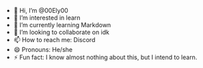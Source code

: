 - 👋 Hi, I’m @00Ely00
- 👀 I’m interested in learn
- 🌱 I’m currently learning Markdown
- 💞️ I’m looking to collaborate on idk
- 📫 How to reach me: Discord
- 😄 Pronouns: He/she
- ⚡ Fun fact: I know almost nothing about this, but I intend to learn.

<!---
00Ely00/00Ely00 is a ✨ special ✨ repository because its `README.md` (this file) appears on your GitHub profile.
You can click the Preview link to take a look at your changes.
--->
